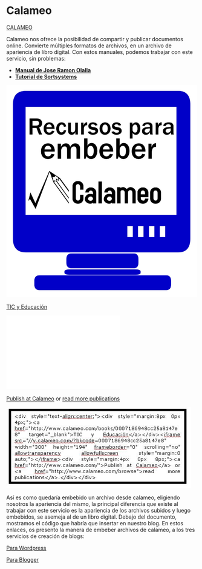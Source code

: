 
# Calameo

[CALAMEO](http://es.calameo.com/)

Calameo nos ofrece la posibilidad de compartir y publicar documentos online. Convierte múltiples formatos de archivos, en un archivo de apariencia de libro digital. Con estos manuales, podemos trabajar con este servicio, sin problemas:

- [**Manual de Jose Ramon Olalla**](http://www.catedu.es/facilytic/2013/10/16/calameo-publicar-y-compartir-documentos-en-linea/)
- [**Tutorial de Sortsystems**](http://es.calameo.com/read/00020619253c94a0faee3)

![Fig. 2.10 Diego Arroyo. Calameo](img/calameo.jpg)



[TIC y Educación](http://www.calameo.com/books/0007186948cc25a8147e8)

<iframe style="margin: 0 auto;" src="//v.calameo.com/?bkcode=0007186948cc25a8147e8" frameborder="0" scrolling="no" width="300" height="194"></iframe>

[Publish at Calameo](http://www.calameo.com/) or [read more publications](http://www.calameo.com/browse)

![](img/Dibujo1.JPG)

Así es como quedaría embebido un archivo desde calameo, eligiendo nosotros la apariencia del mismo, la principal diferencia que existe al trabajar con este servicio es la apariencia de los archivos subidos y luego embebidos, se asemeja al de un libro digital. Debajo del documento, mostramos el código que habría que insertar en nuestro blog. En estos enlaces, os presento la manera de embeber archivos de calameo, a los tres servicios de creación de blogs:

[Para Wordpress](http://multiblog.educacion.navarra.es/blog/2010/04/30/insertar-documentos-alojados-en-calameo/)

[Para Blogger](http://www.youtube.com/watch?v=WUTCt-2x3-o)

